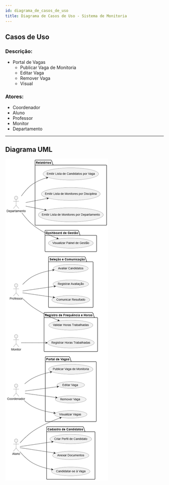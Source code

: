```yaml
---
id: diagrama_de_casos_de_uso
title: Diagrama de Casos de Uso - Sistema de Monitoria
---
```


## Casos de Uso

### Descrição:

- Portal de Vagas
    - Publicar Vaga de Monitoria
    - Editar Vaga
    - Remover Vaga
    - Visual

### Atores:

- Coordenador
- Aluno
- Professor
- Monitor
- Departamento

---

## Diagrama UML

![alt text](image.png)